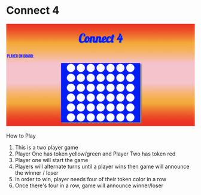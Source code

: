 <h1>Connect 4</h1>
<img src="connect4.png"/>


How to Play
1. This is a two player game
2. Player One has token yellow/green and Player Two has token red
3. Player one will start the game
4. Players will alternate turns until a player wins then game will announce the winner / loser
5. In order to win, player needs four of their token color in a row
6. Once there's four in a row, game will announce winner/loser